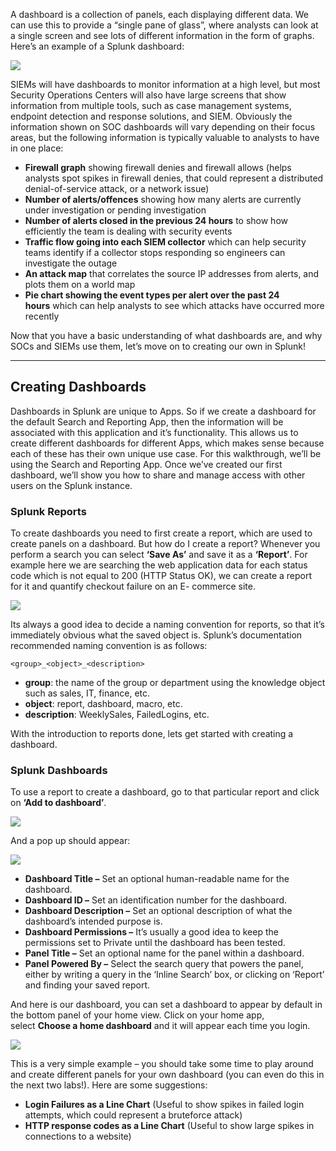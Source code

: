 A dashboard is a collection of panels, each displaying different data. We can use this to provide a “single pane of glass”, where analysts can look at a single screen and see lots of different information in the form of graphs. Here’s an example of a Splunk dashboard:
  
![](https://d2y9h8w1ydnujs.cloudfront.net/uploads/content/images/53ffff45072bc2577442f1621d2602cec1d6ac13fe47d006f40ecd3afa5c7623bc11baef5665cc4f724572d3e85f.png)

SIEMs will have dashboards to monitor information at a high level, but most Security Operations Centers will also have large screens that show information from multiple tools, such as case management systems, endpoint detection and response solutions, and SIEM. Obviously the information shown on SOC dashboards will vary depending on their focus areas, but the following information is typically valuable to analysts to have in one place:

- **Firewall graph** showing firewall denies and firewall allows (helps analysts spot spikes in firewall denies, that could represent a distributed denial-of-service attack, or a network issue)
- **Number of alerts/offences** showing how many alerts are currently under investigation or pending investigation
- **Number of alerts closed in the previous 24 hours** to show how efficiently the team is dealing with security events
- **Traffic flow going into each SIEM collector** which can help security teams identify if a collector stops responding so engineers can investigate the outage
- **An attack map** that correlates the source IP addresses from alerts, and plots them on a world map
- **Pie chart showing the event types per alert over the past 24 hours** which can help analysts to see which attacks have occurred more recently

Now that you have a basic understanding of what dashboards are, and why SOCs and SIEMs use them, let’s move on to creating our own in Splunk!

---

## Creating Dashboards

Dashboards in Splunk are unique to Apps. So if we create a dashboard for the default Search and Reporting App, then the information will be associated with this application and it’s functionality. This allows us to create different dashboards for different Apps, which makes sense because each of these has their own unique use case. For this walkthrough, we’ll be using the Search and Reporting App. Once we’ve created our first dashboard, we’ll show you how to share and manage access with other users on the Splunk instance.
### Splunk Reports

To create dashboards you need to first create a report, which are used to create panels on a dashboard. But how do I create a report? Whenever you perform a search you can select **‘Save As’** and save it as a **‘Report’**. For example here we are searching the web application data for each status code which is not equal to 200 (HTTP Status OK), we can create a report for it and quantify checkout failure on an E- commerce site.

![](https://d2y9h8w1ydnujs.cloudfront.net/uploads/content/images/581a04fa558f36bd6e0e7f41853f0d88ef7880843cd15cfd93f5456db2eedf2cd1696362fd883fe05d8a11426cd6.png)

Its always a good idea to decide a naming convention for reports, so that it’s immediately obvious what the saved object is. Splunk’s documentation recommended naming convention is as follows:

`<group>_<object>_<description>`

- **group**: the name of the group or department using the knowledge object such as sales, IT, finance, etc.
- **object**: report, dashboard, macro, etc.
- **description**: WeeklySales, FailedLogins, etc.

With the introduction to reports done, lets get started with creating a dashboard.

### Splunk Dashboards

To use a report to create a dashboard, go to that particular report and click on **‘Add to dashboard’**.
  
![](https://d2y9h8w1ydnujs.cloudfront.net/uploads/content/images/28112edc4bdfe4c6c0dc9706533c2e70d0a827997aec9dd543b73b92dce0b3c8003c5f7afb2534ec84d861d424ef.png)

And a pop up should appear:

  
![](https://d2y9h8w1ydnujs.cloudfront.net/uploads/content/images/369e6799d08e75d309f4f187531bb7b91f3897b5d1344cf0cf59697180300f46a5d9f7ed5911b0e929081158c109.png)

- **Dashboard Title –** Set an optional human-readable name for the dashboard.
- **Dashboard ID –** Set an identification number for the dashboard.
- **Dashboard Description –** Set an optional description of what the dashboard’s intended purpose is.
- **Dashboard Permissions –** It’s usually a good idea to keep the permissions set to Private until the dashboard has been tested.
- **Panel Title –** Set an optional name for the panel within a dashboard.
- **Panel Powered By –** Select the search query that powers the panel, either by writing a query in the ‘Inline Search’ box, or clicking on ‘Report’ and finding your saved report.

And here is our dashboard, you can set a dashboard to appear by default in the bottom panel of your home view. Click on your home app, select **Choose a home dashboard** and it will appear each time you login.

![](https://d2y9h8w1ydnujs.cloudfront.net/uploads/content/images/1cce1d11eb16e55173f3a6b442db39044412fb19f1d53d4d8349e7a3b25e5b20bba297471c26f41f0477c833ba63.png)

This is a very simple example – you should take some time to play around and create different panels for your own dashboard (you can even do this in the next two labs!). Here are some suggestions:

- **Login Failures as a Line Chart** (Useful to show spikes in failed login attempts, which could represent a bruteforce attack)
- **HTTP response codes as a Line Chart** (Useful to show large spikes in connections to a website)